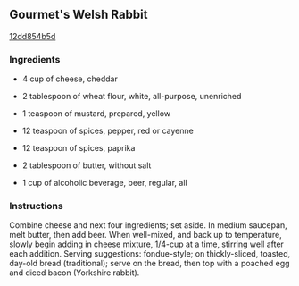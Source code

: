 ## Gourmet's Welsh Rabbit

[12dd854b5d](http://www.food.com/recipe/gourmets-welsh-rabbit-109130)

### Ingredients

 - 4 cup of cheese, cheddar

 - 2 tablespoon of wheat flour, white, all-purpose, unenriched

 - 1 teaspoon of mustard, prepared, yellow

 - 12 teaspoon of spices, pepper, red or cayenne

 - 12 teaspoon of spices, paprika

 - 2 tablespoon of butter, without salt

 - 1 cup of alcoholic beverage, beer, regular, all

### Instructions

Combine cheese and next four ingredients; set aside. In medium saucepan, melt butter, then add beer. When well-mixed, and back up to temperature, slowly begin adding in cheese mixture, 1/4-cup at a time, stirring well after each addition. Serving suggestions: fondue-style; on thickly-sliced, toasted, day-old bread (traditional); serve on the bread, then top with a poached egg and diced bacon (Yorkshire rabbit).